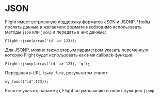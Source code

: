 # JSON

Flight имеет встроенную поддержку форматов JSON и JSONP. Чтобы послать данные в желаемом формате необходимо использовать методы `json` или `jsonp` и передать в них данные:

``` php?start_inline=1
Flight::json(array('id' => 123));
```

Для JSONP, можно также вторым параметром указать переменную которую Flight будет использовать как имя callback-функции:

``` php?start_inline=1
Flight::jsonp(array('id' => 123), 'q');
```

Передавая в URL `?q=my_func`, результатом станет:

```
my_func({"id":123});
```

Если не указать параметр, Flight по умолчанию назовет функцию `jsonp`.
